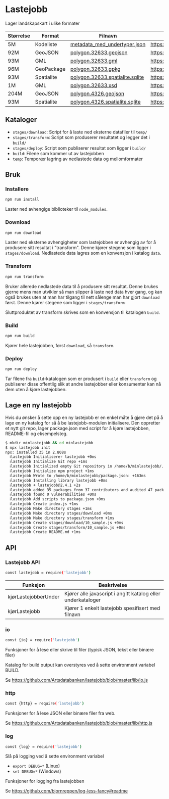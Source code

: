 # Lastejobb

Lager landskapskart i ulike formater

| Størrelse | Format     | Filnavn                                                                                                                                | URL                                                                                                 |
| --------- | ---------- | -------------------------------------------------------------------------------------------------------------------------------------- | --------------------------------------------------------------------------------------------------- |
| 5M        | Kodeliste  | [metadata_med_undertyper.json](https://data.artsdatabanken.no/Natur_i_Norge/Landskap/metadata_med_undertyper.json)                     | https://data.artsdatabanken.no/Natur_i_Norge/Landskap/metadata_med_undertyper.json                  |
| 92M       | GeoJSON    | [polygon.32633.geojson](https://data.artsdatabanken.no/Natur_i_Norge/Landskap/Typeinndeling/polygon.32633.geojson)                     | https://data.artsdatabanken.no/Natur_i_Norge/Landskap/Typeinndeling/polygon.32633.geojson           |
| 93M       | GML        | [polygon.32633.gml](https://data.artsdatabanken.no/Natur_i_Norge/Landskap/Typeinndeling/polygon.32633.gml)                             | https://data.artsdatabanken.no/Natur_i_Norge/Landskap/Typeinndeling/polygon.32633.gml               |
| 96M       | GeoPackage | [polygon.32633.gpkg](https://data.artsdatabanken.no/Natur_i_Norge/Landskap/Typeinndeling/polygon.32633.gpkg)                           | https://data.artsdatabanken.no/Natur_i_Norge/Landskap/Typeinndeling/polygon.32633.gpkg              |
| 93M       | Spatialite | [polygon.32633.spatialite.sqlite](https://data.artsdatabanken.no/Natur_i_Norge/Landskap/Typeinndeling/polygon.32633.spatialite.sqlite) | https://data.artsdatabanken.no/Natur_i_Norge/Landskap/Typeinndeling/polygon.32633.spatialite.sqlite |
| 1M        | GML        | [polygon.32633.xsd](https://data.artsdatabanken.no/Natur_i_Norge/Landskap/Typeinndeling/polygon.32633.xsd)                             | https://data.artsdatabanken.no/Natur_i_Norge/Landskap/Typeinndeling/polygon.32633.xsd               |
| 204M      | GeoJSON    | [polygon.4326.geojson](https://data.artsdatabanken.no/Natur_i_Norge/Landskap/Typeinndeling/polygon.4326.geojson)                       | https://data.artsdatabanken.no/Natur_i_Norge/Landskap/Typeinndeling/polygon.4326.geojson            |
| 93M       | Spatialite | [polygon.4326.spatialite.sqlite](https://data.artsdatabanken.no/Natur_i_Norge/Landskap/Typeinndeling/polygon.4326.spatialite.sqlite)   | https://data.artsdatabanken.no/Natur_i_Norge/Landskap/Typeinndeling/polygon.4326.spatialite.sqlite  |

## Kataloger

- `stages/download`: Script for å laste ned eksterne datafiler til `temp/`
- `stages/transform`: Script som produserer resultatet og legger det i `build/`
- `stages/deploy`: Script som publiserer resultat som ligger i `build/`
- `build`: Filene som kommer ut av lastejobben
- `temp`: Temporær lagring av nedlastede data og mellomformater

## Bruk

### Installere

```bash
npm run install
```

Laster ned avhengige biblioteker til `node_modules`.

### Download

```bash
npm run download
```

Laster ned eksterne avhengigheter som lastejobben er avhengig av for å produsere sitt resultat i "transform". Denne kjører stegene som ligger i `stages/download`. Nedlastede data lagres som en konvensjon i katalog `data`.

### Transform

```bash
npm run transform
```

Bruker allerede nedlastede data til å produsere sitt resultat. Denne brukes gjerne mens man utvikler så man slipper å laste ned data hver gang, og kan også brukes uten at man har tilgang til nett sålenge man har gjort `download` først. Denne kjører stegene som ligger i `stages/transform`

Sluttproduktet av transform skrives som en konvensjon til katalogen `build`.

### Build

```bash
npm run build
```

Kjører hele lastejobben, først `download`, så `transform`.

### Deploy

```bash
npm run deploy
```

Tar filene fra `build`-katalogen som er produsert i `build` eller `transform` og publiserer disse offentlig slik at andre lastejobber eller konsumenter kan nå dem uten å kjøre lastejobben.

## Lage en ny lastejobb

Hvis du ønsker å sette opp en ny lastejobb er en enkel måte å gjøre det på å lage en ny katalog for så å be lastejobb-modulen initialisere. Den oppretter et nytt git repo, lager package.json med script for å kjøre lastejobben, README-fil og eksempelsteg.

```bash
$ mkdir minlastejobb && cd minlastejobb
$ npx lastejobb init
npx: installed 35 in 2.808s
  ℹlastejobb Initialiserer lastejobb +0ms
  ℹlastejobb Initialize Git repo +1ms
  ℹlastejobb Initialized empty Git repository in /home/b/minlastejobb/.git/ +7ms
  ℹlastejobb Initialize npm project +1ms
  ℹlastejobb Wrote to /home/b/minlastejobb/package.json: +163ms
  ℹlastejobb Installing library lastejobb +0ms
  ℹlastejobb + lastejobb@2.4.1 +2s
  ℹlastejobb added 35 packages from 37 contributors and audited 47 packages in 1.589s +1ms
  ℹlastejobb found 0 vulnerabilities +0ms
  ℹlastejobb Add scripts to package.json +0ms
  ℹlastejobb Create index.js +1ms
  ℹlastejobb Make directory stages +1ms
  ℹlastejobb Make directory stages/download +0ms
  ℹlastejobb Make directory stages/transform +1ms
  ℹlastejobb Create stages/download/10_sample.js +0ms
  ℹlastejobb Create stages/transform/10_sample.js +0ms
  ℹlastejobb Create README.md +1ms
```

## API

### Lastejobb API

```bash
const lastejobb = require('lastejobb')
```

| Funksjon             | Beskrivelse                                                  |
| -------------------- | ------------------------------------------------------------ |
| kjørLastejobberUnder | Kjører alle javascript i angitt katalog eller underkataloger |
| kjørLastejobb        | Kjører 1 enkelt lastejobb spesifisert med filnavn            |

### io

```bash
const {io} = require('lastejobb')
```

Funksjoner for å lese eller skrive til filer (typisk JSON, tekst eller binære filer)

Katalog for build output kan overstyres ved å sette environment variabel BUILD.

Se https://github.com/Artsdatabanken/lastejobb/blob/master/lib/io.js

### http

```bash
const {http} = require('lastejobb')
```

Funksjoner for å lese JSON eller binære filer fra web.

Se https://github.com/Artsdatabanken/lastejobb/blob/master/lib/http.js

### log

```bash
const {log} = require('lastejobb')
```

Slå på logging ved å sette environment variabel

- `export DEBUG=*` (Linux)
- `set DEBUG=*` (Windows)

Funksjoner for logging fra lastejobben

Se https://github.com/bjornreppen/log-less-fancy#readme
